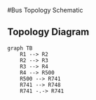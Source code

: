 #Bus Topology Schematic

## Topology Diagram
```mermaid
graph TB
    R1 --> R2
    R2 --> R3
    R3 --> R4
    R4 --> R500
    R500 --> R741
    R741 --> R748
    R741 -.-> R741
